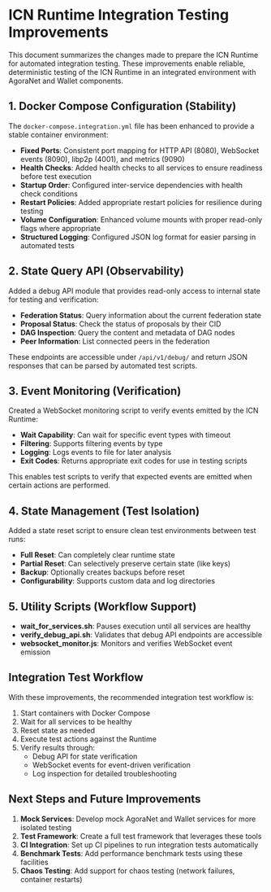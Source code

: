 # ICN Runtime Integration Testing Improvements

This document summarizes the changes made to prepare the ICN Runtime for automated integration testing. These improvements enable reliable, deterministic testing of the ICN Runtime in an integrated environment with AgoraNet and Wallet components.

## 1. Docker Compose Configuration (Stability)

The `docker-compose.integration.yml` file has been enhanced to provide a stable container environment:

- **Fixed Ports**: Consistent port mapping for HTTP API (8080), WebSocket events (8090), libp2p (4001), and metrics (9090)
- **Health Checks**: Added health checks to all services to ensure readiness before test execution
- **Startup Order**: Configured inter-service dependencies with health check conditions
- **Restart Policies**: Added appropriate restart policies for resilience during testing
- **Volume Configuration**: Enhanced volume mounts with proper read-only flags where appropriate
- **Structured Logging**: Configured JSON log format for easier parsing in automated tests

## 2. State Query API (Observability)

Added a debug API module that provides read-only access to internal state for testing and verification:

- **Federation Status**: Query information about the current federation state
- **Proposal Status**: Check the status of proposals by their CID
- **DAG Inspection**: Query the content and metadata of DAG nodes
- **Peer Information**: List connected peers in the federation

These endpoints are accessible under `/api/v1/debug/` and return JSON responses that can be parsed by automated test scripts.

## 3. Event Monitoring (Verification)

Created a WebSocket monitoring script to verify events emitted by the ICN Runtime:

- **Wait Capability**: Can wait for specific event types with timeout
- **Filtering**: Supports filtering events by type
- **Logging**: Logs events to file for later analysis
- **Exit Codes**: Returns appropriate exit codes for use in testing scripts

This enables test scripts to verify that expected events are emitted when certain actions are performed.

## 4. State Management (Test Isolation)

Added a state reset script to ensure clean test environments between test runs:

- **Full Reset**: Can completely clear runtime state
- **Partial Reset**: Can selectively preserve certain state (like keys)
- **Backup**: Optionally creates backups before reset
- **Configurability**: Supports custom data and log directories

## 5. Utility Scripts (Workflow Support)

- **wait_for_services.sh**: Pauses execution until all services are healthy
- **verify_debug_api.sh**: Validates that debug API endpoints are accessible
- **websocket_monitor.js**: Monitors and verifies WebSocket event emission

## Integration Test Workflow

With these improvements, the recommended integration test workflow is:

1. Start containers with Docker Compose
2. Wait for all services to be healthy
3. Reset state as needed
4. Execute test actions against the Runtime
5. Verify results through:
   - Debug API for state verification
   - WebSocket events for event-driven verification
   - Log inspection for detailed troubleshooting

## Next Steps and Future Improvements

1. **Mock Services**: Develop mock AgoraNet and Wallet services for more isolated testing
2. **Test Framework**: Create a full test framework that leverages these tools
3. **CI Integration**: Set up CI pipelines to run integration tests automatically
4. **Benchmark Tests**: Add performance benchmark tests using these facilities
5. **Chaos Testing**: Add support for chaos testing (network failures, container restarts) 